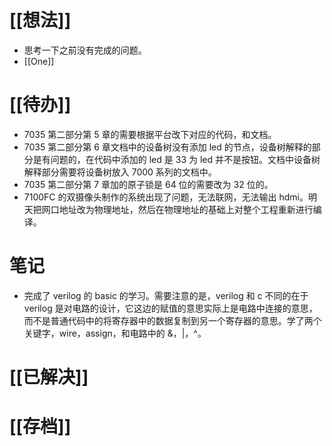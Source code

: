 # [[想法]]
- 思考一下之前没有完成的问题。
- [[One]]

# [[待办]]
- 7035 第二部分第 5 章的需要根据平台改下对应的代码，和文档。
- 7035 第二部分第 6 章文档中的设备树没有添加 led 的节点，设备树解释的部分是有问题的，在代码中添加的 led 是 33 为 led 并不是按钮。文档中设备树解释部分需要将设备树放入 7000 系列的文档中。
- 7035 第二部分第 7 章加的原子锁是 64 位的需要改为 32 位的。
- 7100FC 的双摄像头制作的系统出现了问题，无法联网，无法输出 hdmi。明天把网口地址改为物理地址，然后在物理地址的基础上对整个工程重新进行编译。

# 笔记
- 完成了 verilog 的 basic 的学习。需要注意的是，verilog 和 c 不同的在于 verilog 是对电路的设计，它这边的赋值的意思实际上是电路中连接的意思，而不是普通代码中的将寄存器中的数据复制到另一个寄存器的意思。学了两个关键字，wire，assign，和电路中的 &，|，^。

# [[已解决]]

# [[存档]]